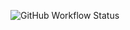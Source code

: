 ![GitHub Workflow Status](https://github.com/DariaKalinichenko/yamdb_final/workflows/main/badge.svg)